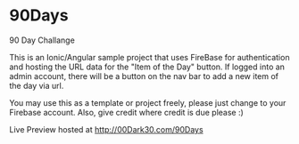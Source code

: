 # 90Days
90 Day Challange

This is an Ionic/Angular sample project that uses FireBase for authentication and hosting the URL data for the "Item of the Day" button. 
If logged into an admin account, there will be a button on the nav bar to add a new item of the day via url. 

You may use this as a template or project freely, please just change to your Firebase account. 
Also, give credit where credit is due please :)

Live Preview hosted at http://00Dark30.com/90Days
